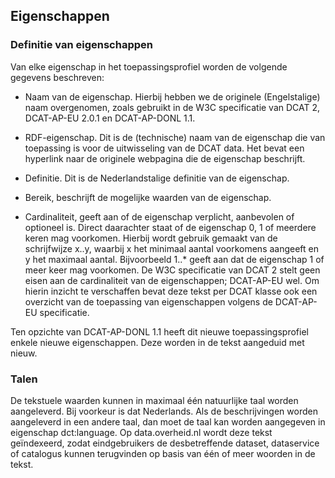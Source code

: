 ## Eigenschappen

### Definitie van eigenschappen
<p>Van elke eigenschap in het toepassingsprofiel worden de volgende gegevens beschreven:

- Naam van de eigenschap. Hierbij hebben we de originele (Engelstalige) naam overgenomen, zoals gebruikt in de W3C specificatie van DCAT 2, DCAT-AP-EU 2.0.1 en DCAT-AP-DONL 1.1.

- RDF-eigenschap. Dit is de (technische) naam van de eigenschap die van toepassing is voor de uitwisseling van de DCAT data. Het bevat een hyperlink naar de originele webpagina die de eigenschap beschrijft.

- Definitie. Dit is de Nederlandstalige definitie van de eigenschap.

- Bereik, beschrijft de mogelijke waarden van de eigenschap.

- Cardinaliteit, geeft aan of de eigenschap verplicht, aanbevolen of optioneel is. Direct daarachter staat of de eigenschap 0, 1 of meerdere keren mag voorkomen. Hierbij wordt gebruik gemaakt van de schrijfwijze x..y, waarbij x het minimaal aantal voorkomens aangeeft en y het maximaal aantal. Bijvoorbeeld 1..* geeft aan dat de eigenschap 1 of meer keer mag voorkomen. De W3C specificatie van DCAT 2 stelt geen eisen aan de cardinaliteit van de eigenschappen; DCAT-AP-EU wel. Om hierin inzicht te verschaffen bevat deze tekst per DCAT klasse ook een overzicht van de toepassing van eigenschappen volgens de DCAT-AP-EU specificatie.

Ten opzichte van DCAT-AP-DONL 1.1 heeft dit nieuwe toepassingsprofiel enkele nieuwe eigenschappen. Deze worden in de tekst aangeduid met nieuw.</p>


### Talen

<p>De tekstuele waarden kunnen in maximaal één natuurlijke taal worden aangeleverd. Bij voorkeur is dat Nederlands. Als de beschrijvingen worden aangeleverd in een andere taal, dan moet de taal kan worden aangegeven in eigenschap dct:language. Op data.overheid.nl wordt deze tekst geïndexeerd, zodat eindgebruikers de desbetreffende dataset, dataservice of catalogus kunnen terugvinden op basis van één of meer woorden in de tekst.</p>